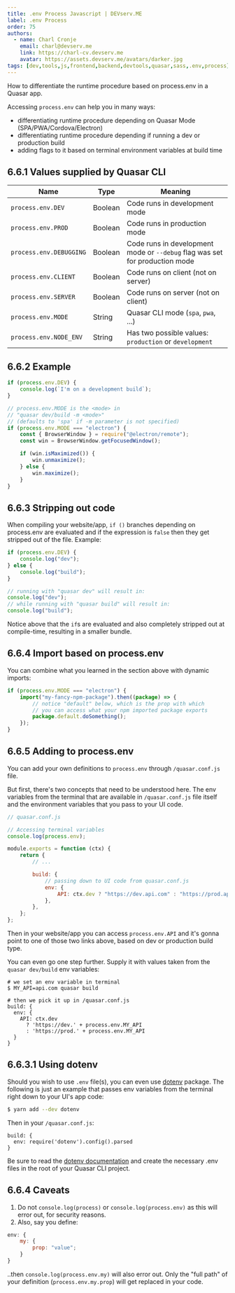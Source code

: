 ```yaml
---
title: .env Process Javascript | DEVserv.ME
label: .env Process
order: 75
authors:
  - name: Charl Cronje
    email: charl@devserv.me
    link: https://charl-cv.devserv.me
    avatar: https://assets.devserv.me/avatars/darker.jpg
tags: [dev,tools,js,frontend,backend,devtools,quasar,sass,.env,process]
---
```


How to differentiate the runtime procedure based on process.env in a Quasar app.

Accessing `process.env` can help you in many ways:

-   differentiating runtime procedure depending on Quasar Mode (SPA/PWA/Cordova/Electron)
-   differentiating runtime procedure depending if running a dev or production build
-   adding flags to it based on terminal environment variables at build time

## 6.6.1 Values supplied by Quasar CLI

| Name                    | Type    | Meaning                                                                     |
| ----------------------- | ------- | --------------------------------------------------------------------------- |
| `process.env.DEV`       | Boolean | Code runs in development mode                                               |
| `process.env.PROD`      | Boolean | Code runs in production mode                                                |
| `process.env.DEBUGGING` | Boolean | Code runs in development mode or `--debug` flag was set for production mode |
| `process.env.CLIENT`    | Boolean | Code runs on client (not on server)                                         |
| `process.env.SERVER`    | Boolean | Code runs on server (not on client)                                         |
| `process.env.MODE`      | String  | Quasar CLI mode (`spa`, `pwa`, ...)                                         |
| `process.env.NODE_ENV`  | String  | Has two possible values: `production` or `development`                      |

## 6.6.2 Example

```js
if (process.env.DEV) {
    console.log(`I'm on a development build`);
}

// process.env.MODE is the <mode> in
// "quasar dev/build -m <mode>"
// (defaults to 'spa' if -m parameter is not specified)
if (process.env.MODE === "electron") {
    const { BrowserWindow } = require("@electron/remote");
    const win = BrowserWindow.getFocusedWindow();

    if (win.isMaximized()) {
        win.unmaximize();
    } else {
        win.maximize();
    }
}
```

## 6.6.3 Stripping out code

When compiling your website/app, `if ()` branches depending on process.env are evaluated and if the expression is `false` then they get stripped out of the file. Example:

```js
if (process.env.DEV) {
    console.log("dev");
} else {
    console.log("build");
}

// running with "quasar dev" will result in:
console.log("dev");
// while running with "quasar build" will result in:
console.log("build");
```

Notice above that the `if`s are evaluated and also completely stripped out at compile-time, resulting in a smaller bundle.

## 6.6.4 Import based on process.env

You can combine what you learned in the section above with dynamic imports:

```js
if (process.env.MODE === "electron") {
    import("my-fancy-npm-package").then((package) => {
        // notice "default" below, which is the prop with which
        // you can access what your npm imported package exports
        package.default.doSomething();
    });
}
```

## 6.6.5 Adding to process.env

You can add your own definitions to `process.env` through `/quasar.conf.js` file.

But first, there's two concepts that need to be understood here. The env variables from the terminal that are available in `/quasar.conf.js` file itself and the environment variables that you pass to your UI code.

```js
// quasar.conf.js

// Accessing terminal variables
console.log(process.env);

module.exports = function (ctx) {
    return {
        // ...

        build: {
            // passing down to UI code from quasar.conf.js
            env: {
                API: ctx.dev ? "https://dev.api.com" : "https://prod.api.com",
            },
        },
    };
};
```

Then in your website/app you can access `process.env.API` and it's gonna point to one of those two links above, based on dev or production build type.

You can even go one step further. Supply it with values taken from the `quasar dev/build` env variables:

```
# we set an env variable in terminal
$ MY_API=api.com quasar build

# then we pick it up in /quasar.conf.js
build: {
  env: {
    API: ctx.dev
      ? 'https://dev.' + process.env.MY_API
      : 'https://prod.' + process.env.MY_API
  }
}
```

## 6.6.3.1 Using dotenv

Should you wish to use `.env` file(s), you can even use [dotenv](https://www.npmjs.com/package/dotenv) package. The following is just an example that passes env variables from the terminal right down to your UI's app code:

```bash
$ yarn add --dev dotenv
```

Then in your `/quasar.conf.js`:

```
build: {
  env: require('dotenv').config().parsed
}
```

Be sure to read the [dotenv documentation](https://www.npmjs.com/package/dotenv) and create the necessary .env files in the root of your Quasar CLI project.

## 6.6.4 Caveats

1. Do not `console.log(process)` or `console.log(process.env)` as this will error out, for security reasons.
2. Also, say you define:

```js
env: {
    my: {
        prop: "value";
    }
}
```

..then `console.log(process.env.my)` will also error out. Only the "full path" of your definition (`process.env.my.prop`) will get replaced in your code.
